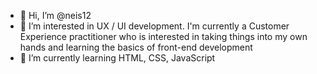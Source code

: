 - 👋 Hi, I’m @neis12
- 👀 I’m interested in UX / UI development. I'm currently a Customer Experience practitioner who is interested in taking things into my own hands and learning the basics of front-end development
- 🌱 I’m currently learning HTML, CSS, JavaScript

<!---
neis12/neis12 is a ✨ special ✨ repository because its `README.md` (this file) appears on your GitHub profile.
You can click the Preview link to take a look at your changes.
--->
